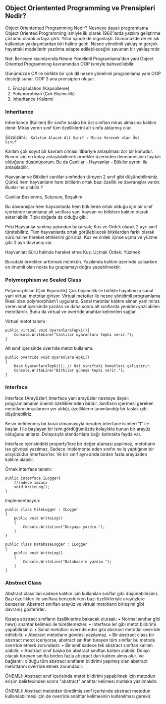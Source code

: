 ## Object Orientented Programming ve Prensipleri Nedir?   
Object Orientented Programming Nedir?
Nesneye dayalı programlama Object Oriented Programming ismiyle ilk olarak 1960'larda yazılım geliştirme çözümü olarak ortaya çıktı. Yıllar içinde de olgunlaştı. Günümüzde de en sık kullanılan yaklaşımlardan biri haline geldi. Nesne yönelimli yaklaşım gerçek hayattaki modellerin yazılıma adapte edilebileceğini savunan bir yaklaşımdır.

Not: İlerleyen kısımlarında Nesne Yönelimli Programlama'dan yani Object Oriented Programming kavramından OOP ismiyle bahsedilebilir.

Günümüzde C# ile birlikte bir çok dil nesne yönelimli programlama yani OOP desteği sunar. OOP 3 ana prensipten oluşur.
1.	Encapsulation (Kapsülleme)
2.	Polymorphism (Çok Biçimcilik)
3.	Inheritance (Kalıtım)

### Inheritance  
Inheritance (Kalıtım)
Bir sınıfın başka bir üst sınıftan miras almasına kalıtım denir. Miras veren sınıf tüm özelliklerini alt sınıfa aktarmış olur. 

Sözdizimi :
<code> Kalıtım Alacak Alt Sınıf : Miras Verecek olan Üst Sınıf </code>

Kalıtım çok soyut bir kavram olması itibariyle anlaşılması zor bir konudur. Bunun için en kolay anlaşılabilecek örnekler üzerinden denenmesinin faydalı olduğunu düşünüyorum. Bu da Canlılar - Hayvanlar - Bitkiler ayrımı ile anlaşılabilir.

Hayvanlar ve Bitkileri canlılar sınıfından türeyen 2 sınıf gibi düşünebilirsiniz. Çünkü hem hayvanların hem bitlilerin ortak bazı özellik ve davranışlar vardır. Bunlar ne olabilir ?

Canlılar:Beslenme, Solunum, Boşaltım

Bu davranışlar hem hayvanlarda hem bitkilerde ortak olduğu için bir sınıf içerisinde tanımlanıp alt sınıflara yani hayvan ve bitkilere kalıtım olarak aktarılabilir. Tıpkı doğada da olduğu gibi.

Peki Hayvanlar sınıfına yakından bakarsak; Kus ve Ordek olarak 2 ayrı sınıf türetebiliriz. Tüm hayvanlarda ortak görülebilecek bitkilerden farklı olarak sürü haline hareket ettiklerini görürüz. Kus ve ördek içinse uçma ve yüzme gibi 2 ayrı davranış var.

Hayvanlar: Sürü halinde hareket etme
Kuş: Uçmak
Ördek: Yüzmek

Buradaki örnekleri arttırmak mümkün. Yazılımda kalıtım üzerinde çalışırken en önemli olan nokta bu gruplamayı doğru yapabilmektir.

### Polymorphism ve Sealed Class  
Polymorphism (Çok Biçimcilik)
Çok biçimcilik ile birlikte hayatımıza sanal yani virtual metotlar giriyor. Virtual metotlar ile nesne yönelimli programlama ilkesi olan polymorphism'i uygularız. Sanal metotlar kalıtım alınan yani miras veren sınıf içerisinde yazılan ve daha sonra alt sınıflarda yeniden yazılabilen metotlardır. Bunu da virtual ve override anahtar kelimeleri sağlar.

Virtual metot tanımı :
```
public virtual void UyaranlaraTepki(){
    Console.WriteLine("Canlılar uyaranlara tepki verir.");
}
```

Alt sınıf içerisinde override metot kullanımı:
```
public override void UyaranlaraTepki()
{
    base.UyaranlaraTepki(); // üst sınıftaki komutları çalıştırır.
    Console.WriteLine("Bitkiler güneşe tepki verir.");
}
```

### Interface 
Interface (Arayüzler)
Interface yani arayüzler nesneye dayalı programlamanın önemli özelliklerinden biridir. Sınıfların içermesi gereken metotların imzalarının yer aldığı, özelliklerin tanımlandığı bir taslak gibi düşünebiliriz.

Kesin belirlenmiş bir kural olmamasıyla beraber interface isimleri "I" ile başlar. I ile başlayan bir isim gördüğümüzde kolaylıkla bunun bir arayüz olduğunu anlarız. Dolayısıyla standartlara bağlı kalmakta fayda var.

Interface içerisindeki property'lere bir değer ataması yapılmaz, metotların ise gövdesi yazılmaz. Sadece implemente eden sınıfın ne iş yaptığının bir arayüzüdür interface'ler. Ve bir sınıf aynı anda birden fazla arayüzden kalıtım alabilir.

Örnek interface tanımı:
```
public interface ILogger{
    //sadece imzası
    void WriteLog();
}
```

Implementasyon:
```
public class FileLogger : ILogger
{
    public void WriteLog()
    {
        Console.WriteLine("Dosyaya yazdım.");
    }
}

public class DatabaseLogger : ILogger
{
    public void WriteLog()
    {
        Console.WriteLine("Database'e yazdım.");
    }
}
```

### Abstract Class  
Abstract class'ları sadece kalıtım için kullanılan sınıflar gibi düşünebilirsiniz. Bazı özellikleri ile sınıflara benzerlerken bazı özellikleriyle arayüzlere benzerler. Abstract sınıfları arayüz ve virtual metotların birleşimi gibi davranış gösterirler.

Kısaca abstract sınıfların özelliklerine bakacak olursak:
•	Normal sınıflar gibi new() anahtar kelimesi ile türetilemezler.
•	Interface ler gibi metot bildirimi yapabilirsiniz.
•	Sanal metotları override eder gibi abstract metotlar override edilebilir.
•	Abstract metotların gövdesi yazılamaz.
•	Bir abstract class bir abstract metot içeriyorsa, abstract sınıftan türeyen tüm sınıflar bu metodu override etmek zorundadır.
•	Bir sınıf sadece tek abstract sınıftan kalıtım alabilir.
•	Abstract sınıf başka bir abstract sınıftan kalıtım alabilir. Dolaylı olacak türeyen sınıfta birden fazla abstract dan kalıtım almış olur. Ve bağlantılı olduğu tüm abstract sınıfların bildirimi yapılmış olan abstract metotlarını override etmek zorundadır.

ÖNEMLI: Abstract sınıf içerisinde metot bildirimi yapabilmek için metodun erişim belirtecinden sonra "abstract" anahtar kelimesi mutlaka yazılmalıdır.

ÖNEMLI: Abstract metotdan türetilmiş sınıf içerisinde abstract metodun kullanılabilmesi için de override anahtar kelimesinin kullanılması gerekir.

